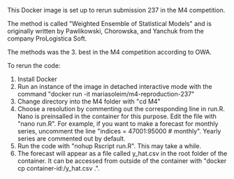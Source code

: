 This Docker image is set up to rerun submission 237 in the M4 competition.

The method is called "Weighted Ensemble of Statistical Models" and is originally written by Pawlikowski, Chorowska, and Yanchuk from the company ProLogistica Soft.

The methods was the 3. best in the M4 competition according to OWA.

To rerun the code:
1. Install Docker
2. Run an instance of the image in detached interactive mode with the command "docker run -it mariasoleim/m4-reproduction-237"
3. Change directory into the M4 folder with "cd M4"
4. Choose a resolution by commenting out the corresponding line in run.R. Nano is preinsalled in the container for this purpose. Edit the file with "nano run.R". For example, if you want to make a forecast for monthly series, uncomment the line "indices = 47001:95000 # monthly". Yearly series are commented out by default.
5. Run the code with "nohup Rscript run.R". This may take a while.
6. The forecast will appear as a file called y_hat.csv in the root folder of the container. It can be accessed from outside of the container with "docker cp container-id:/y_hat.csv .".

